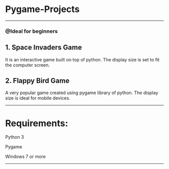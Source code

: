 # Pygame-Projects
_________________

### @Ideal for beginners

## 1. Space Invaders Game
It is an interactive game built on top of python.
The display size is set to fit the computer screen. 

## 2. Flappy Bird Game
A very popular game created using pygame library of python.
The display size is ideal for mobile devices.
___________________________________________________________

# Requirements:

Python 3 

Pygame

Windows 7 or more

________________________
